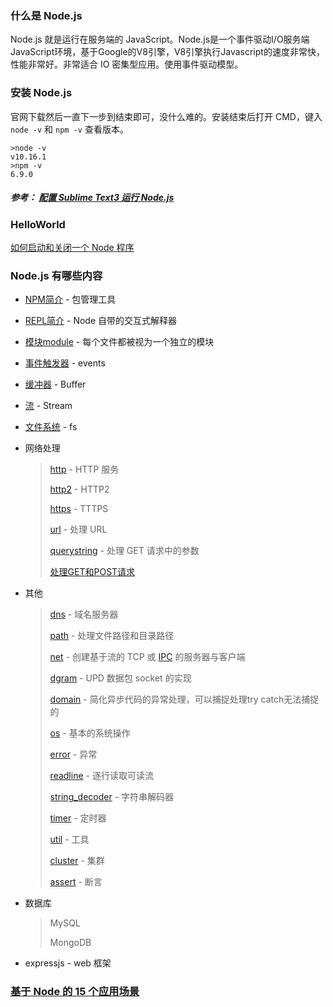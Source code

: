 ### 什么是 Node.js

Node.js 就是运行在服务端的 JavaScript。Node.js是一个事件驱动I/O服务端JavaScript环境，基于Google的V8引擎，V8引擎执行Javascript的速度非常快，性能非常好。非常适合 IO 密集型应用。使用事件驱动模型。

### 安装 Node.js

官网下载然后一直下一步到结束即可，没什么难的。安装结束后打开 CMD，键入 `node -v` 和 `npm -v` 查看版本。

```shell
>node -v
v10.16.1
>npm -v
6.9.0
```

##### 参考： [配置 Sublime Text3 运行 Node.js](./docs/SublimeText3配置Nodejs插件)

### HelloWorld

[如何启动和关闭一个 Node 程序](./docs/如何启动和关闭Node程序.md)

### Node.js 有哪些内容

- [NPM简介](./docs/NPM简介.md) - 包管理工具

- [REPL简介](./docs/REPL简介.md) - Node 自带的交互式解释器

- [模块module](./docs/模块module.md) - 每个文件都被视为一个独立的模块

- [事件触发器](./docs/事件触发器events.md) - events

- [缓冲器](./docs/缓冲器Buffer.md) - Buffer

- [流](./docs/stream流.md) - Stream

- [文件系统](./docs/文件系统fs.md) - fs

- 网络处理

  > [http](./docs/http.md) - HTTP 服务
  >
  > [http2](http://nodejs.cn/api/http2.html) - HTTP2
  >
  > [https](http://nodejs.cn/api/https.html) - TTTPS
  >
  > [url](./docs/url.md) - 处理 URL
  >
  > [querystring](./docs/querystring.md) - 处理 GET 请求中的参数
  >
  > [处理GET和POST请求](./docs/处理GET和POST请求.md) 

- 其他

  > [dns](http://nodejs.cn/api/dns.html) - 域名服务器
  >
  > [path](http://nodejs.cn/api/path.html) - 处理文件路径和目录路径
  >
  > [net](http://nodejs.cn/api/net.html) - 创建基于流的 TCP 或 [IPC](http://nodejs.cn/s/rAdYjf) 的服务器与客户端
  >
  > [dgram](http://nodejs.cn/api/dgram.html) - UPD 数据包 socket 的实现
  >
  > [domain]() - 简化异步代码的异常处理，可以捕捉处理try catch无法捕捉的
  >
  > [os](http://nodejs.cn/api/os.html) - 基本的系统操作
  >
  > [error](http://nodejs.cn/api/errors.html) - 异常
  >
  > [readline](http://nodejs.cn/api/readline.html) - 逐行读取可读流
  >
  > [string_decoder](http://nodejs.cn/api/string_decoder.html) - 字符串解码器
  >
  > [timer](http://nodejs.cn/api/timers.html) - 定时器
  >
  > [util](http://nodejs.cn/api/util.html) - 工具
  >
  > [cluster](http://nodejs.cn/api/cluster.html) - 集群
  >
  > [assert](http://nodejs.cn/api/assert.html) - 断言

- 数据库

  > MySQL
  >
  > MongoDB
  >
  > 

- expressjs - web 框架

### [基于 Node 的 15 个应用场景](./docs/基于Node的15个应用场景.md)

